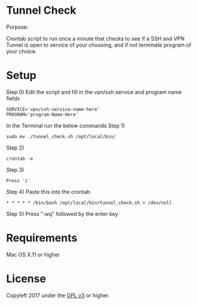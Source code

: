 Tunnel Check
=====
Purpose: 

Crontab script to run once a minute that checks to see if a SSH and VPN Tunnel is open to service of your choosing, 
and if not terminate program of your choice.


Setup
======

Step 0)
    Edit the script and fill in the vpn/ssh service and program name fields 

    SERVICE='vpn/ssh-service-name-here'
    PROGRAM='program-Name-Here'

In the Terminal run the below commands
Step 1) 

    sudo mv ./tunnel_check.sh /opt/local/bin/

Step 2) 

    crontab -e

Step 3) 

    Press 'i'

Step 4) Paste this into the crontab

    * * * * * /bin/bash /opt/local/bin/tunnel_check.sh > /dev/null

Step 5) Press ":wq" followed by the enter key

Requirements
=====
Mac OS X.11 or higher


License
=====
Copyleft 2017 under the <a href="http://www.gnu.org/licenses/gpl-2.0.html">GPL v3</a> or higher.

	
